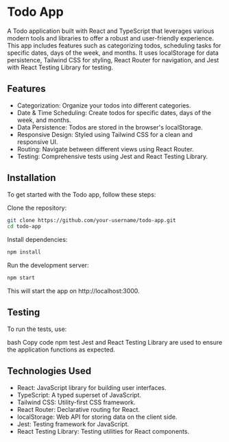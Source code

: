 # Todo App
A Todo application built with React and TypeScript that leverages various modern tools and libraries to offer a robust and user-friendly experience. This app includes features such as categorizing todos, scheduling tasks for specific dates, days of the week, and months. It uses localStorage for data persistence, Tailwind CSS for styling, React Router for navigation, and Jest with React Testing Library for testing.

## Features
- Categorization: Organize your todos into different categories.
- Date & Time Scheduling: Create todos for specific dates, days of the week, and months.
- Data Persistence: Todos are stored in the browser's localStorage.
- Responsive Design: Styled using Tailwind CSS for a clean and responsive UI.
- Routing: Navigate between different views using React Router.
- Testing: Comprehensive tests using Jest and React Testing Library.


## Installation
To get started with the Todo app, follow these steps:

Clone the repository:

```bash
git clone https://github.com/your-username/todo-app.git
cd todo-app
```

Install dependencies:

```bash
npm install
```

Run the development server:

```bash
npm start
```
This will start the app on http://localhost:3000.

## Testing
To run the tests, use:

bash
Copy code
npm test
Jest and React Testing Library are used to ensure the application functions as expected.

## Technologies Used
- React: JavaScript library for building user interfaces.
- TypeScript: A typed superset of JavaScript.
- Tailwind CSS: Utility-first CSS framework.
- React Router: Declarative routing for React.
- localStorage: Web API for storing data on the client side.
- Jest: Testing framework for JavaScript.
- React Testing Library: Testing utilities for React components.
